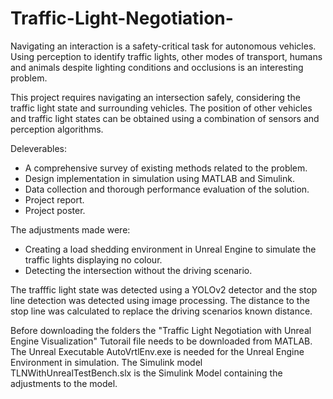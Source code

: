 # Traffic-Light-Negotiation-

Navigating an interaction is a safety-critical task for autonomous vehicles. Using perception to identify traffic lights, other modes of transport, humans and animals despite lighting conditions and occlusions is an interesting problem.

This project requires navigating an intersection safely, considering the traffic light state and surrounding vehicles. The position of other vehicles and traffic light states can be obtained using a combination of sensors and perception algorithms.

Deleverables:
- A comprehensive survey of existing methods related to the problem.
- Design implementation in simulation using MATLAB and Simulink.
- Data collection and thorough performance evaluation of the solution.
- Project report.
- Project poster.

The adjustments made were:
- Creating a load shedding environment in Unreal Engine to simulate the traffic lights displaying no colour.
- Detecting the intersection without the driving scenario.
  
The trafffic light state was detected using a YOLOv2 detector and the stop line detection was detected using image processing. 
The distance to the stop line was calculated to replace the driving scenarios known distance.  

Before downloading the folders the "Traffic Light Negotiation with Unreal Engine Visualization" Tutorail file needs to be downloaded from MATLAB. 
The Unreal Executable AutoVrtlEnv.exe is needed for the Unreal Engine Environment in simulation. The Simulink model TLNWithUnrealTestBench.slx
is the Simulink Model containing the adjustments to the model. 

